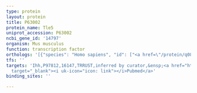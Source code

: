 ```yaml
---
type: protein
layout: protein
title: P63002
protein_name: Tle5
uniprot_accession: P63002
ncbi_gene_id: '14797'
organism: Mus musculus
function: transcription factor
orthologs: '[{"species": "Homo sapiens", "id": ["<a href=\"/protein/q08117\">Q08117</a>"]}, {"species": "Rattus norvegicus", "id": ["A0A0G2JZT6"]}]'
tfs: ''
targets: 'Ihh,P97812,16147,TRRUST,inferred by curator,&ensp;<a href="https://www.ncbi.nlm.nih.gov/pubmed/?term=29087512%5Buid%5D+OR+15183720%5Buid%5D"
  target="_blank"><i uk-icon="icon: link"></i>Pubmed</a>'
binding_sites: ''

---
```

